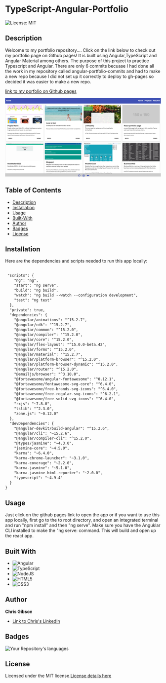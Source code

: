 # TypeScript-Angular-Portfolio

![License: MIT](https://img.shields.io/badge/License-MIT-yellow.svg)

## Description

Welcome to my portfolio repository.... Click on the link below to check out my portfolio page on Github pages! It is built using Angular,TypeScript and Angular Material among others. The purpose of this project to practice Typescript and Angular. There are only 6 commits becuase I had done all the work in my repository called angular-portfolio-commits and had to make a new repo because I did not set up it correctly to deploy to gh-pages so decided it was easier to make a new repo.

[link to my porfolio on Github pages](https://chrischarlesgibson.github.io/angular-portfolio/)

![pic of app in action](./src/assets/images/screenshotWebsite.png)

## Table of Contents

- [Description](#Description)
- [Installation](#Installation)
- [Usage](#Usage)
- [Built-With](#Built-With)
- [Author](#Author)
- [Badges](#Badges)
- [License](#License)

## Installation

Here are the dependencies and scripts needed to run this app locally:

```

 "scripts": {
    "ng": "ng",
    "start": "ng serve",
    "build": "ng build",
    "watch": "ng build --watch --configuration development",
    "test": "ng test"
  },
  "private": true,
  "dependencies": {
    "@angular/animations": "^15.2.7",
    "@angular/cdk": "^15.2.7",
    "@angular/common": "^15.2.0",
    "@angular/compiler": "^15.2.0",
    "@angular/core": "^15.2.0",
    "@angular/flex-layout": "^15.0.0-beta.42",
    "@angular/forms": "^15.2.0",
    "@angular/material": "^15.2.7",
    "@angular/platform-browser": "^15.2.0",
    "@angular/platform-browser-dynamic": "^15.2.0",
    "@angular/router": "^15.2.0",
    "@emailjs/browser": "^3.10.0",
    "@fortawesome/angular-fontawesome": "^0.12.1",
    "@fortawesome/fontawesome-svg-core": "^6.4.0",
    "@fortawesome/free-brands-svg-icons": "^6.4.0",
    "@fortawesome/free-regular-svg-icons": "^6.2.1",
    "@fortawesome/free-solid-svg-icons": "^6.4.0",
    "rxjs": "~7.8.0",
    "tslib": "^2.3.0",
    "zone.js": "~0.12.0"
  },
  "devDependencies": {
    "@angular-devkit/build-angular": "^15.2.6",
    "@angular/cli": "~15.2.6",
    "@angular/compiler-cli": "^15.2.0",
    "@types/jasmine": "~4.3.0",
    "jasmine-core": "~4.5.0",
    "karma": "~6.4.0",
    "karma-chrome-launcher": "~3.1.0",
    "karma-coverage": "~2.2.0",
    "karma-jasmine": "~5.1.0",
    "karma-jasmine-html-reporter": "~2.0.0",
    "typescript": "~4.9.4"
  }
}

```

## Usage

Just click on the github pages link to open the app or if you want to use this app locally, first go to the to root directory, and open an integrated terminal and run "npm install" and then "ng serve". Make sure you have the Anguklar CLI installed to make the "ng serve: command. This will build and open up the react app.

## Built With

- ![Angular](https://img.shields.io/badge/angular-%23DD0031.svg?style=for-the-badge&logo=angular&logoColor=white)
- ![TypeScript](https://img.shields.io/badge/typescript-%23007ACC.svg?style=for-the-badge&logo=typescript&logoColor=white)
- ![NodeJS](https://img.shields.io/badge/node.js-6DA55F?style=for-the-badge&logo=node.js&logoColor=white)
- ![HTML5](https://img.shields.io/badge/html5-%23E34F26.svg?style=for-the-badge&logo=html5&logoColor=white)
- ![CSS3](https://img.shields.io/badge/css3-%231572B6.svg?style=for-the-badge&logo=css3&logoColor=white)

## Author

**Chris Gibson**

- [Link to Chris's LinkedIn](https://www.linkedin.com/in/chris-gibson-415909250/)

## Badges

![Your Repository's languages](https://github-readme-stats.vercel.app/api/top-langs/?username=chrischarlesgibson&theme=blue-green)

## License

Licensed under the MIT license.[License details here](https://opensource.org/licenses/MIT)
